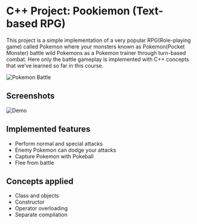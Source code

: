 # C++ Project: Pookiemon (Text-based RPG)

This project is a simple implementation of a very popular RPG(Role-playing game) called Pokemon where your monsters known as Pokemon(Pocket Monster) battle wild Pokemons as a Pokemon trainer through turn-based combat. Here only the battle gameplay is implemented with C++ concepts that we’ve learned so far in this course.

![Pokemon Battle](https://upload.wikimedia.org/wikipedia/en/thumb/f/f0/Pok%C3%A9mon_FireRed_first_battle.png/220px-Pok%C3%A9mon_FireRed_first_battle.png)

## Screenshots
![Demo](https://github.com/nzh0172/Pokemon/assets/69677589/0d39acef-eee7-4fe7-b7f0-f612b968d705)

## Implemented features
- Perform normal and special attacks
- Enemy Pokemon can dodge your attacks
- Capture Pokemon with Pokeball
- Flee from battle

## Concepts applied
- Class and objects
- Constructor
- Operator overloading
- Separate compilation




  
